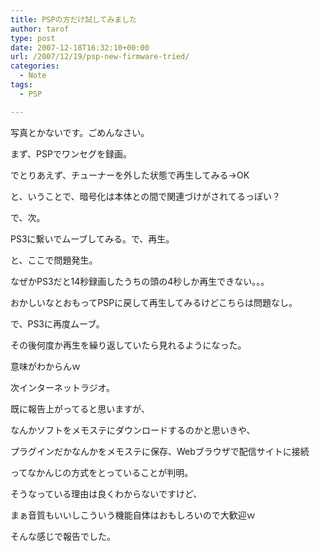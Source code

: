 ```yaml
---
title: PSPの方だけ試してみました
author: tarof
type: post
date: 2007-12-18T16:32:10+00:00
url: /2007/12/19/psp-new-firmware-tried/
categories:
  - Note
tags:
  - PSP

---
```

写真とかないです。ごめんなさい。

まず、PSPでワンセグを録画。
  
でとりあえず、チューナーを外した状態で再生してみる→OK
  
と、いうことで、暗号化は本体との間で関連づけがされてるっぽい？
  
で、次。
  
PS3に繋いでムーブしてみる。で、再生。
  
と、ここで問題発生。
  
なぜかPS3だと14秒録画したうちの頭の4秒しか再生できない。。。
  
おかしいなとおもってPSPに戻して再生してみるけどこちらは問題なし。
  
で、PS3に再度ムーブ。
  
その後何度か再生を繰り返していたら見れるようになった。
  
意味がわからんｗ

次インターネットラジオ。
  
<!--more-->既に報告上がってると思いますが、


  
なんかソフトをメモステにダウンロードするのかと思いきや、
  
プラグインだかなんかをメモステに保存、Webブラウザで配信サイトに接続
  
ってなかんじの方式をとっていることが判明。
  
そうなっている理由は良くわからないですけど、
  
まぁ音質もいいしこういう機能自体はおもしろいので大歓迎ｗ

そんな感じで報告でした。